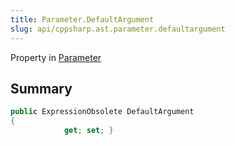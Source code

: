 ```yaml
---
title: Parameter.DefaultArgument
slug: api/cppsharp.ast.parameter.defaultargument
---
```

Property in [Parameter](/api/cppsharp/ast/parameter)

## Summary



```csharp
public ExpressionObsolete DefaultArgument
{
            get; set; }
```

